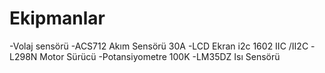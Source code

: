 # Ekipmanlar
-Volaj sensörü
-ACS712 Akım Sensörü 30A
-LCD Ekran i2c 1602 IIC /II2C
-L298N Motor Sürücü
-Potansiyometre 100K
-LM35DZ Isı Sensörü
